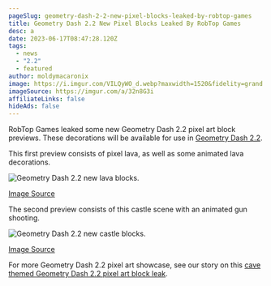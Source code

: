 ```yaml
---
pageSlug: geometry-dash-2-2-new-pixel-blocks-leaked-by-robtop-games
title: Geometry Dash 2.2 New Pixel Blocks Leaked By RobTop Games
desc: a
date: 2023-06-17T08:47:28.120Z
tags:
  - news
  - "2.2"
  - featured
author: moldymacaronix
image: https://i.imgur.com/VILQyWO_d.webp?maxwidth=1520&fidelity=grand
imageSource: https://imgur.com/a/32n8G3i
affiliateLinks: false
hideAds: false
---
```

RobTop Games leaked some new Geometry Dash 2.2 pixel art block previews. These decorations will be available for use in [Geometry Dash 2.2](/categories/2.2/).

This first preview consists of pixel lava, as well as some animated lava decorations.

![Geometry Dash 2.2 new lava blocks.](https://i.imgur.com/HSSptfi_d.webp?maxwidth=760&fidelity=grand)

[Image Source](https://imgur.com/HSSptfi)

The second preview consists of this castle scene with an animated gun shooting.

![Geometry Dash 2.2 new castle blocks.](https://i.imgur.com/VILQyWO_d.webp?maxwidth=1520&fidelity=grand)

[Image Source](https://imgur.com/a/32n8G3i)

For more Geometry Dash 2.2 pixel art showcase, see our story on this [cave themed Geometry Dash 2.2 pixel art block leak](/posts/geometry-dash-2-2-news-new-pixel-art-blocks-leaked/).